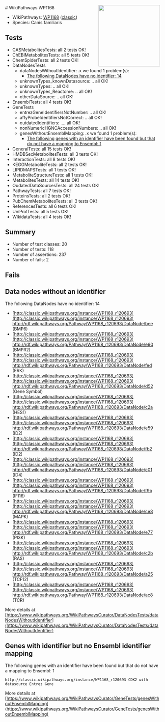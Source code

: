 <img style="float: right; width: 200px" src="https://upload.wikimedia.org/wikipedia/commons/thumb/8/83/Wplogo_with_text_500.png/640px-Wplogo_with_text_500.png" />
# WikiPathways WP1168

* WikiPathways: [WP1168](https://wikipathways.org/pathways/WP1168) ([classic](https://classic.wikipathways.org/instance/WP1168))
* Species: Canis familiaris
## Tests
* CASMetabolitesTests: all 2 tests OK!
* ChEBIMetabolitesTests: all 5 tests OK!
* ChemSpiderTests: all 2 tests OK!
* DataNodesTests
    * dataNodesWithoutIdentifier: .x we found 1 problem(s):
        * [The following DataNodes have no identifier: 14](#8792c494)
    * unknownTypes_knownDatasource: .. all OK!
    * unknownTypes: .. all OK!
    * unknownTypes_Reactome: .. all OK!
    * otherDataSource: .. all OK!
* EnsemblTests: all 4 tests OK!
* GeneTests
    * entrezGeneIdentifiersNotNumber: .. all OK!
    * affyProbeIdentifiersNotCorrect: .. all OK!
    * outdatedIdentifiers: .... all OK!
    * nonNumericHGNCAccessionNumbers: .. all OK!
    * genesWithoutEnsemblMapping: .x we found 1 problem(s):
        * [The following genes with an identifier have been found but that do not have a mapping to Ensembl: 1](#40286d83)
* GeneralTests: all 15 tests OK!
* HMDBSecMetabolitesTests: all 3 tests OK!
* InteractionTests: all 8 tests OK!
* KEGGMetaboliteTests: all 2 tests OK!
* LIPIDMAPSTests: all 1 tests OK!
* MetaboliteStructureTests: all 1 tests OK!
* MetabolitesTests: all 14 tests OK!
* OudatedDataSourcesTests: all 24 tests OK!
* PathwayTests: all 7 tests OK!
* ProteinsTests: all 2 tests OK!
* PubChemMetabolitesTests: all 3 tests OK!
* ReferencesTests: all 6 tests OK!
* UniProtTests: all 5 tests OK!
* WikidataTests: all 4 tests OK!


## Summary

* Number of test classes: 20
* Number of tests: 118
* Number of assertions: 237
* Number of fails: 2

## Fails

<a name="8792c494" />

## Data nodes without an identifier

The following DataNodes have no identifier: 14

* [http://classic.wikipathways.org/instance/WP1168_r120693](http://classic.wikipathways.org/instance/WP1168_r120693) http://rdf.wikipathways.org/Pathway/WP1168_r120693/DataNode/bee (BMP6)
* [http://classic.wikipathways.org/instance/WP1168_r120693](http://classic.wikipathways.org/instance/WP1168_r120693) http://rdf.wikipathways.org/Pathway/WP1168_r120693/DataNode/e90 (BMPR2)
* [http://classic.wikipathways.org/instance/WP1168_r120693](http://classic.wikipathways.org/instance/WP1168_r120693) http://rdf.wikipathways.org/Pathway/WP1168_r120693/DataNode/fed (ERK)
* [http://classic.wikipathways.org/instance/WP1168_r120693](http://classic.wikipathways.org/instance/WP1168_r120693) http://rdf.wikipathways.org/Pathway/WP1168_r120693/DataNode/d52 (Gene Symbol)
* [http://classic.wikipathways.org/instance/WP1168_r120693](http://classic.wikipathways.org/instance/WP1168_r120693) http://rdf.wikipathways.org/Pathway/WP1168_r120693/DataNode/c2a (HES1)
* [http://classic.wikipathways.org/instance/WP1168_r120693](http://classic.wikipathways.org/instance/WP1168_r120693) http://rdf.wikipathways.org/Pathway/WP1168_r120693/DataNode/e59 (ID2)
* [http://classic.wikipathways.org/instance/WP1168_r120693](http://classic.wikipathways.org/instance/WP1168_r120693) http://rdf.wikipathways.org/Pathway/WP1168_r120693/DataNode/fb2 (ID2)
* [http://classic.wikipathways.org/instance/WP1168_r120693](http://classic.wikipathways.org/instance/WP1168_r120693) http://rdf.wikipathways.org/Pathway/WP1168_r120693/DataNode/c01 (ID4)
* [http://classic.wikipathways.org/instance/WP1168_r120693](http://classic.wikipathways.org/instance/WP1168_r120693) http://rdf.wikipathways.org/Pathway/WP1168_r120693/DataNode/f9b (IFI16)
* [http://classic.wikipathways.org/instance/WP1168_r120693](http://classic.wikipathways.org/instance/WP1168_r120693) http://rdf.wikipathways.org/Pathway/WP1168_r120693/DataNode/ce8 (MAPK)
* [http://classic.wikipathways.org/instance/WP1168_r120693](http://classic.wikipathways.org/instance/WP1168_r120693) http://rdf.wikipathways.org/Pathway/WP1168_r120693/DataNode/e77 (PI3K)
* [http://classic.wikipathways.org/instance/WP1168_r120693](http://classic.wikipathways.org/instance/WP1168_r120693) http://rdf.wikipathways.org/Pathway/WP1168_r120693/DataNode/c2b (RAS)
* [http://classic.wikipathways.org/instance/WP1168_r120693](http://classic.wikipathways.org/instance/WP1168_r120693) http://rdf.wikipathways.org/Pathway/WP1168_r120693/DataNode/a25 (TCF12)
* [http://classic.wikipathways.org/instance/WP1168_r120693](http://classic.wikipathways.org/instance/WP1168_r120693) http://rdf.wikipathways.org/Pathway/WP1168_r120693/DataNode/ac8 (TCR)


More details at [https://www.wikipathways.org/WikiPathwaysCurator/DataNodesTests/dataNodesWithoutIdentifier](https://www.wikipathways.org/WikiPathwaysCurator/DataNodesTests/dataNodesWithoutIdentifier)

<a name="40286d83" />

## Genes with identifier but no Ensembl identifier mapping

The following genes with an identifier have been found but that do not have a mapping to Ensembl: 1
```
http://classic.wikipathways.org/instance/WP1168_r120693 CDK2 with datasource Entrez Gene
```

More details at [https://www.wikipathways.org/WikiPathwaysCurator/GeneTests/genesWithoutEnsemblMapping](https://www.wikipathways.org/WikiPathwaysCurator/GeneTests/genesWithoutEnsemblMapping)

